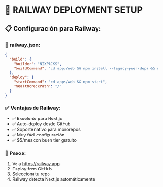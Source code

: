 # 🚆 RAILWAY DEPLOYMENT SETUP

## 📋 Configuración para Railway:

### 🎯 **railway.json:**
```json
{
  "build": {
    "builder": "NIXPACKS",
    "buildCommand": "cd apps/web && npm install --legacy-peer-deps && npm run build"
  },
  "deploy": {
    "startCommand": "cd apps/web && npm start",
    "healthcheckPath": "/"
  }
}
```

### ✅ **Ventajas de Railway:**
- ✅ Excelente para Next.js
- ✅ Auto-deploy desde GitHub
- ✅ Soporte nativo para monorepos
- ✅ Muy fácil configuración
- ✅ $5/mes con buen tier gratuito

### 🔗 **Pasos:**
1. Ve a https://railway.app
2. Deploy from GitHub
3. Selecciona tu repo  
4. Railway detecta Next.js automáticamente
